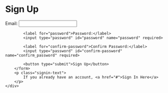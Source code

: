 <!DOCTYPE html>
<html lang="en">
<head>
    <meta charset="UTF-8">
    <meta name="viewport" content="width=device-width, initial-scale=1.0">
    <title>Sign Up Page</title>
    <link rel="stylesheet" href="styles.css">
</head>
<body>
    <div class="signup-container">
        <h1>Sign Up</h1>
        <form>
            <label for="email">Email:</label>
            <input type="email" id="email" name="email" required>

            <label for="password">Password:</label>
            <input type="password" id="password" name="password" required>

            <label for="confirm-password">Confirm Password:</label>
            <input type="password" id="confirm-password" name="confirm_password" required>

            <button type="submit">Sign Up</button>
        </form>
        <p class="signin-text">
            If you already have an account, <a href="#">Sign In Here</a>
        </p>
    </div>
</body>
</html>

